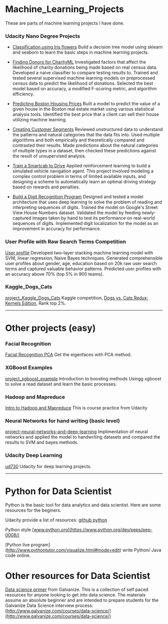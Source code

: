 # Machine\_Learning\_Projects

These are parts of machine learning projects I have done.

### Udacity Nano Degree Projects

* [Classification using Iris flowers](project-udacity-1_iris) 
Build a decision tree model using sklearn and seaborn to learn the basic steps in machine learning projects.

* [Finding Donors for CharityML](project-udacity-2_finding_donors)
Investigated factors that affect the likelihood of charity donations being made based on real census data. Developed a naive classifier to compare testing results to. Trained and tested several supervised machine learning models on preprocessed census data to predict the likelihood of donations. Selected the best model based on accuracy, a modified F-scoring metric, and algorithm efficiency.


* [Predicting Boston Housing Prices](project-udacity-3_boston_house_price) 
Built a model to predict the value of a given house in the Boston real estate market using various statistical analysis tools. Identified the best price that a client can sell their house utilizing machine learning.

* [Creating Customer Segments](project-udacity-4_creating_customer_segments) 
Reviewed unstructured data to understand the patterns and natural categories that the data fits into. Used multiple algorithms and both empirically and theoretically compared and contrasted their results. Made predictions about the natural categories of multiple types in a dataset, then checked these predictions against the result of unsupervised analysis.

* [Train a Smartcab to Drive](project-udacity-5_smartcab) 
Applied reinforcement learning to build a simulated vehicle navigation agent. This project involved modeling a complex control problem in terms of limited available inputs, and designing a scheme to automatically learn an optimal driving strategy based on rewards and penalties.

* [Build a Digit Recognition Program](project-udacity-6_digit_recognition) 
Designed and tested a model architecture that uses deep learning to solve the problem of reading and interpreting sequences of digits. Trained the model on Google's Street View House Numbers dataset. Validated the model by feeding newly-captured images taken by hand to test its performance on real-world sequences of digits. Implemented digit localization for the model as an improvement in accuracy for performance.

### User Profile with Raw Search Terms Competition
[User profile](project-Competition-User_Profile_Raw_Search_Terms) Developed two-layer stacking machine learning model with SVM, linear regression, Naive Bayes techniques. Generated comprehensible user profiles about gender, age, education based on 20k raw user search terms and captured valuable behavior patterns. Predicted user profiles with an accuracy above70% (top 5% in 900 teams).

### Kaggle\_Dogs\_Cats
[project\_Kaggle\_Dogs\_Cats](./project_Kaggle_Dogs_Cats) 
Kaggle competition, [Dogs vs. Cats Redux: Kernels Edition](https://www.kaggle.com/c/dogs-vs-cats-redux-kernels-edition/data), Rank top 2%.

---

# Other projects (easy)

### Facial Recognition 
[Facial Recognition PCA](project_facial_Recognition_PCA) Get the eigenfaces with PCA method.

### XGBoost Examples
[project\_xgboost\_example](./project_xgboost_example) 
Introduction to boosting methods
Usingg xgboost to solve a read dataset and learn the basic processes.

### Hadoop and Mapreduce
[Intro to Hadoop and Mapreduce](exercise_introduction_hadoop_mapreduce) This is course practice from Udacity

### Neural Networks for hand writing (basic level)
[project-neural-networks-and-deep-learning](./project-neural-networks-and-deep-learning) 
Implimentation of neural networks and applied the model to handwriting datasets and compared the results to SVM and bayes methods. 


###  Udacity Deep Learning
[ud730](project-udacity-deep_learning)
Udacity for deep learning projects.

---
# Python for Data Scientist

Python is the basic tool for data analytics and data scientist. Here are some resources for the beginers.

Udacity provide a list of resources: [github python](https://github.com/udacity/python)

Python style [www.python.org](https://www.python.org/dev/peps/pep-0008/)

[Python live program] (http://www.pythontutor.com/visualize.html#mode=edit) write Python/ Java code online.

# Other resources for Data Scientist 
[Data science primer](https://github.com/zipfian/data-science-primer) from Galvanize. This is a collection of self paced resources for anyone looking to get into data science. The materials assume an absolute beginner and are intended to prepare students for the Galvanize Data Science interview process: [http://www.galvanize.com/courses/data-science/](http://www.galvanize.com/courses/data-science/)

